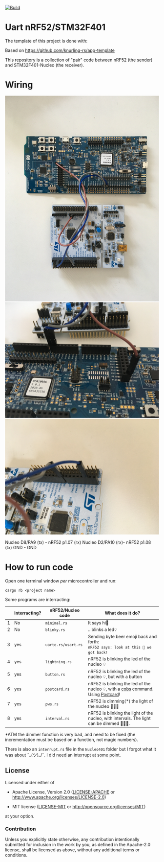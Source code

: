 [![Build](https://github.com/Dajamante/nucleo_playground/actions/workflows/build.yml/badge.svg)](https://github.com/Dajamante/nucleo_playground/actions/workflows/build.yml)

# Uart nRF52/STM32F401

The template of this project is done with: 

Based on https://github.com/knurling-rs/app-template

This repository is a collection of "pair" code between nRF52 (the sender) and STM32F401-Nucleo (the receiver). 

# Wiring
![](./uarte1.JPG)
![](./uarte5.JPG)
![](./uarte6.JPG)

Nucleo D8/PA9 (tx) - nRF52 p1.07 (rx)
Nucleo D2/PA10 (rx)- nRF52 p1.08 (tx)
GND - GND

# How to run code

Open one terminal window *per* microcontroller and run:

```
cargo rb <project name>
```

Some programs are interracting:


|     | Interracting? | nRF52/Nucleo code   | What does it do?                                                                                                                                                                                |
| --- | ---------- | ------------------- | ----------------------------------------------------------------------------------------------------------------------------------------------------------------------------------------------- |
| 1   | No         | `minimal.rs`        | It says hi👋                                                                                                                                                                                    |
| 2   | No         | `blinky.rs`         | .. blinks a led💡                                                                                                                                                                               |
| 3   | yes        | `uarte.rs/usart.rs` | Sending byte beer emoji back and forth: <br /> `nRF52 says: look at this 🍻 we got back!`                                                                                                       |
| 4   | yes        | `lightning.rs`      | nRF52 is blinking the led of the nucleo 💡                                                                                                                                                      |
| 5   | yes        | `button.rs`         | nRF52 is blinking the led of the nucleo 💡, but with a button                                                                                                                                   |
| 6   | yes        | `postcard.rs`       | nRF52 is blinking the led of the nucleo 💡, with a [cobs](https://en.wikipedia.org/wiki/Consistent_Overhead_Byte_Stuffing) command. Using [Postcard](https://docs.rs/postcard/0.7.3/postcard/)! |
| 7   | yes        | `pws.rs`            | nRF52 is dimming(*) the light of the nucleo 🔅💡🔅                                                                                                                                              |
| 8   | yes        | `interval.rs`       | nRF52 is blinking the light of the nucleo, with intervals. The light can be dimmed 🔅💡🔅.                                                                                                      |

*ATM the dimmer function is very bad, and need to be fixed (the incrementation must be based on a function, not magic numbers).

There is also an `interrupt.rs` file in the `Nucleo401` folder but I forgot what it was about ¯\_(ツ)_/¯. I did need an interrupt at some point.

## License

Licensed under either of

- Apache License, Version 2.0 ([LICENSE-APACHE](LICENSE-APACHE) or
  http://www.apache.org/licenses/LICENSE-2.0)

- MIT license ([LICENSE-MIT](LICENSE-MIT) or http://opensource.org/licenses/MIT)

at your option.

### Contribution

Unless you explicitly state otherwise, any contribution intentionally submitted
for inclusion in the work by you, as defined in the Apache-2.0 license, shall be
licensed as above, without any additional terms or conditions.

[Knurling]: https://knurling.ferrous-systems.com
[Ferrous Systems]: https://ferrous-systems.com/
[GitHub Sponsors]: https://github.com/sponsors/knurling-rs

